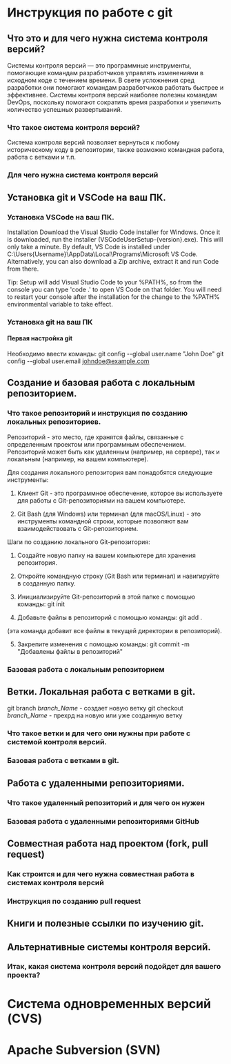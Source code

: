 # Инструкция по работе с git

## Что это и для чего нужна система контроля версий?

Системы контроля версий — это программные инструменты, помогающие командам разработчиков управлять изменениями в исходном коде с течением времени. В свете усложнения сред разработки они помогают командам разработчиков работать быстрее и эффективнее. Системы контроля версий наиболее полезны командам DevOps, поскольку помогают сократить время разработки и увеличить количество успешных развертываний.

### Что такое система контроля версий?
Система контроля версий позволяет вернуться к любому историческому коду в репозитории, также возможно командная работа, работа с ветками и т.п.

### Для чего нужна система контроля версий

## Установка git и VSCode на ваш ПК.

### Установка VSCode на ваш ПК.
Installation
Download the Visual Studio Code installer for Windows.
Once it is downloaded, run the installer (VSCodeUserSetup-{version}.exe). This will only take a minute.
By default, VS Code is installed under C:\Users\{Username}\AppData\Local\Programs\Microsoft VS Code.
Alternatively, you can also download a Zip archive, extract it and run Code from there.

Tip: Setup will add Visual Studio Code to your %PATH%, so from the console you can type 'code .' to open VS Code on that folder. You will need to restart your console after the installation for the change to the %PATH% environmental variable to take effect.

### Установка git на ваш ПК

#### Первая настройка git
Необходимо ввести команды:
git config --global user.name "John Doe"
git config --global user.email johndoe@example.com

## Создание и базовая работа с локальным репозиторием.

### Что такое репозиторий и инструкция по созданию локальных репозиториев.
Репозиторий - это место, где хранятся файлы, связанные с определенным проектом или программным обеспечением. Репозиторий может быть как удаленным (например, на сервере), так и локальным (например, на вашем компьютере).

Для создания локального репозитория вам понадобятся следующие инструменты:

1. Клиент Git - это программное обеспечение, которое вы используете для работы с Git-репозиториями на вашем компьютере.

2. Git Bash (для Windows) или терминал (для macOS/Linux) - это инструменты командной строки, которые позволяют вам взаимодействовать с Git-репозиторием.

Шаги по созданию локального Git-репозитория:

1. Создайте новую папку на вашем компьютере для хранения репозитория.

2. Откройте командную строку (Git Bash или терминал) и навигируйте в созданную папку.

3. Инициализируйте Git-репозиторий в этой папке с помощью команды:
git init


4. Добавьте файлы в репозиторий с помощью команды:
git add .

(эта команда добавит все файлы в текущей директории в репозиторий).

5. Закрепите изменения с помощью команды:
git commit -m "Добавлены файлы в репозиторий"



### Базовая работа с локальным репозиторием

## Ветки. Локальная работа с ветками в git.
 git branch _branch_Name_ - создает новую ветку
 git checkout _branch_Name_  - прехрд на новую или уже созданную ветку

### Что такое ветки и для чего они нужны при работе с системой контроля версий.

### Базовая работа с ветками в git.

## Работа с удаленными репозиториями.

### Что такое удаленный репозиторий и для чего он нужен

### Базовая работа с удаленными репозиториями GitHub

## Совместная работа над проектом (fork, pull request)

### Как строится и для чего нужна совместная работа в системах контроля версий

### Инструкция по созданию pull request

## Книги и полезные ссылки по изучению git.

## Альтернативные системы контроля версий.

### Итак, какая система контроля версий подойдет для вашего проекта?

# Система одновременных версий (CVS)

# Apache Subversion (SVN)

